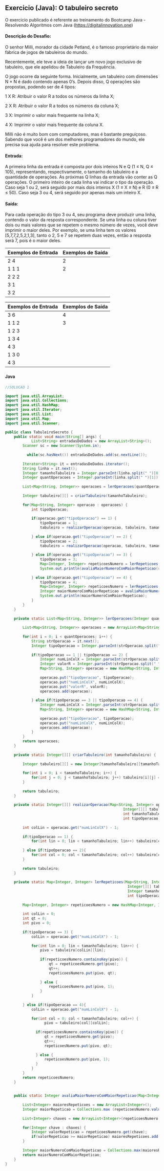 ## Exercicio (Java): O tabuleiro secreto

O exercicio publicado é referente ao treinamento do Bootcamp Java - Resolvendo Algoritmos com Java 
(https://digitalinnovation.one)


#### Descrição do Desafio:

O senhor Milli, morador da cidade Petland, é o famoso proprietário da maior fábrica de jogos de tabuleiros do mundo. 

Recentemente, ele teve a ideia de lançar um novo jogo exclusivo de tabuleiro, que ele apelidou de Tabuleiro da Frequência.

O jogo ocorre da seguinte forma. Inicialmente, um tabuleiro com dimensões N × N é dado contendo apenas 0’s. Depois disso, Q operações são propostas, podendo ser de 4 tipos:

1 X R: Atribuir o valor R a todos os números da linha X;

2 X R: Atribuir o valor R a todos os números da coluna X;

3 X: Imprimir o valor mais frequente na linha X;

4 X: Imprimir o valor mais frequente da coluna X.

Milli não é muito bom com computadores, mas é bastante preguiçoso. Sabendo que você é um dos melhores programadores do mundo, ele precisa sua ajuda para resolver este problema.

#### Entrada: 

A primeira linha da entrada é composta por dois inteiros N e Q (1 ≤ N, Q ≤ 105), representando, respectivamente, o tamanho do tabuleiro e a quantidade de operações. As próximas Q linhas da entrada vão conter as Q operações. O primeiro inteiro de cada linha vai indicar o tipo da operação. Caso seja 1 ou 2, será seguido por mais dois inteiros X (1 ≤ X ≤ N) e R (0 ≤ R ≤ 50). Caso seja 3 ou 4, será seguido por apenas mais um inteiro X.

#### Saída: 

Para cada operação do tipo 3 ou 4, seu programa deve produzir uma linha, contendo o valor da resposta correspondente. Se uma linha ou coluna tiver dois ou mais valores que se repetem o mesmo número de vezes, você deve imprimir o maior deles. Por exemplo, se uma linha tem os valores [5,7,7,2,5,2,1,3], tanto o 2, 5 e 7 se repetem duas vezes, então a resposta será 7, pois é o maior deles.     

Exemplos de Entrada  | Exemplos de Saída
------------- | -------------
2 4 | 2
1 1 1 | 2
2 2 2 | 
3 1 | 
3 2 |

Exemplos de Entrada  | Exemplos de Saída
------------- | -------------
3 6 | 4
1 1 2 | 3
1 2 3 | 
1 3 4 |
4 3 |
1 3 0 | 
4 3 |


#### Java　

```java
//SOLUCAO 1

import java.util.ArrayList;
import java.util.Collections;
import java.util.HashMap;
import java.util.Iterator;
import java.util.List;
import java.util.Map;
import java.util.Scanner;

public class TabuleiroSecreto {
  	public static void main(String[] args) {
    		List<String> entradasDeDados = new ArrayList<String>();
  	  	Scanner sc = new Scanner(System.in);
          
  		  while(sc.hasNext()) entradasDeDados.add(sc.nextLine());
  
        Iterator<String> it = entradasDeDados.iterator();
        String linha = it.next();
        Integer tamanhoTabuleiro = Integer.parseInt(linha.split(" ")[0]);
        Integer quantOperacoes = Integer.parseInt(linha.split(" ")[1]);
  
        List<Map<String, Integer>> operacoes = lerOperacoes(quantOperacoes, it);
  
        Integer tabuleiro[][] = criarTabuleiro(tamanhoTabuleiro);
  
        for(Map<String, Integer> operacao : operacoes) {
            int tipoOperacao;
          
            if(operacao.get("tipoOperacao") == 1) {
                tipoOperacao = 1;
                tabuleiro = realizarOperacao(operacao, tabuleiro, tamanhoTabuleiro, tipoOperacao);
  
            } else if(operacao.get("tipoOperacao") == 2) {
                tipoOperacao = 2;
                tabuleiro = realizarOperacao(operacao, tabuleiro, tamanhoTabuleiro, tipoOperacao);
  
            } else if(operacao.get("tipoOperacao") == 3) {
                tipoOperacao = 3;
                Map<Integer, Integer> repeticoesNumero = lerRepeticoes(operacao, tabuleiro, tamanhoTabuleiro, tipoOperacao);
                System.out.println(avaliaMaiorNumeroComMaiorRepeticao(repeticoesNumero));
  
            } else if(operacao.get("tipoOperacao") == 4) {
                tipoOperacao = 4;
                Map<Integer, Integer> repeticoesNumero = lerRepeticoes(operacao, tabuleiro, tamanhoTabuleiro, tipoOperacao);
                Integer maiorNumeroComMaiorRepeticao = avaliaMaiorNumeroComMaiorRepeticao(repeticoesNumero);
                System.out.println(maiorNumeroComMaiorRepeticao);
            }
        }
    }
      
    private static List<Map<String, Integer>> lerOperacoes(Integer quantOperacoes, Iterator<String> it) {
          
        List<Map<String, Integer>> operacoes = new ArrayList<Map<String, Integer>>();
         
        for(int i = 0; i < quantOperacoes; i++) {
            String strOperacao = it.next();
            Integer tipoOperacao = Integer.parseInt(strOperacao.split(" ")[0]);
              
            if(tipoOperacao == 1 || tipoOperacao == 2) {
                Integer numLinColX = Integer.parseInt(strOperacao.split(" ")[1]);
                Integer valorR = Integer.parseInt(strOperacao.split(" ")[2]);
                Map<String, Integer> operacao = new HashMap<String, Integer>();
                
                operacao.put("tipoOperacao", tipoOperacao);
                operacao.put("numLinColX", numLinColX);
                operacao.put("valorR", valorR);
                operacoes.add(operacao);
              
            } else if(tipoOperacao == 3 || tipoOperacao == 4) {
                Integer numLinColX = Integer.parseInt(strOperacao.split(" ")[1]);
                Map<String, Integer> operacao = new HashMap<String, Integer>();
          
                operacao.put("tipoOperacao", tipoOperacao);
                operacao.put("numLinColX", numLinColX);
                operacoes.add(operacao);
            }
        }
        return operacoes;
    }
  
    private static Integer[][] criarTabuleiro(int tamanhoTabuleiro) {
          
        Integer tabuleiro[][] = new Integer[tamanhoTabuleiro][tamanhoTabuleiro];
          
        for(int i = 0; i < tamanhoTabuleiro; i++) {
            for(int j = 0; j < tamanhoTabuleiro; j++) tabuleiro[i][j] = 0;
        }
        
        return tabuleiro;
    }
  
    private static Integer[][] realizarOperacao(Map<String, Integer> operacao, 
                                                      Integer[][] tabuleiro, 
                                                      int tamanhoTabuleiro,
                                                      int tipoOperacao) {
        
        int colLin = operacao.get("numLinColX") - 1;
    
        if(tipoOperacao == 1) {
            for(int lin = 0; lin < tamanhoTabuleiro; lin++) tabuleiro[colLin][lin] = operacao.get("valorR");
          
        } else if(tipoOperacao == 2){
            for(int col = 0; col < tamanhoTabuleiro; col++) tabuleiro[col][colLin] = operacao.get("valorR");
        }
      
        return tabuleiro;
    }
  
    private static Map<Integer, Integer> lerRepeticoes(Map<String, Integer> operacao, 
                                                        Integer[][] tabuleiro, 
                                                        Integer tamanhoTabuleiro,
                                                        int tipoOperacao) {
                                                          
        Map<Integer, Integer> repeticoesNumero = new HashMap<Integer, Integer>();
        
        int colLin = 0;
        int qt = 0;
        int pivo = 0;
    
        if(tipoOperacao == 3) {
            colLin = operacao.get("numLinColX") - 1;
           
            for(int lin = 0; lin < tamanhoTabuleiro; lin++) {
                pivo = tabuleiro[colLin][lin];
      
                if(repeticoesNumero.containsKey(pivo)) {
                    qt = repeticoesNumero.get(pivo);
                    qt++;
                    repeticoesNumero.put(pivo, qt);
            
                } else {
                    repeticoesNumero.put(pivo, 1);
                }
            }
    
        } else if(tipoOperacao == 4){
            colLin = operacao.get("numLinColX") - 1;
        
            for(int col = 0; col < tamanhoTabuleiro; col++) {
                  pivo = tabuleiro[col][colLin];
            
              if(repeticoesNumero.containsKey(pivo)) {
                  qt = repeticoesNumero.get(pivo);
                  qt++;
                  repeticoesNumero.put(pivo, qt);
          
              } else {
                  repeticoesNumero.put(pivo, 1);
              }
            }
        }
        return repeticoesNumero;
    }
  
    
    public static Integer avaliaMaiorNumeroComMaiorRepeticao(Map<Integer, Integer> repeticoesNumero) {
          
        List<Integer> maioresRepeticoes = new ArrayList<Integer>();
        Integer maiorRepeticao = Collections.max (repeticoesNumero.values());
  
        List<Integer> chaves = new ArrayList<Integer>(repeticoesNumero.keySet());
          
        for(Integer chave : chaves) {
            Integer valorRepeticao = repeticoesNumero.get(chave);
            if(valorRepeticao >= maiorRepeticao) maioresRepeticoes.add(chave);
        }
  
        Integer maiorNumeroComMaiorRepeticao = Collections.max(maioresRepeticoes);
        return maiorNumeroComMaiorRepeticao;
    }
}
```

